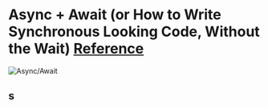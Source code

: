 # Async + Await (or How to Write Synchronous Looking Code, Without the Wait) [Reference](https://www.youtube.com/watch?v=BDqZLfBFeGk)

![Async/Await](https://i.ytimg.com/vi/BDqZLfBFeGk/maxresdefault.jpg)

## s
